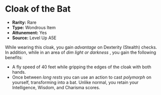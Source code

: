 
# Cloak of the Bat

* **Rarity:** Rare
* **Type:** Wondrous Item
* **Attunement:** Yes
* **Source:** Level Up A5E


While wearing this cloak, you gain _advantage_  on Dexterity (Stealth) checks. In addition, while in an area of _dim light or darkness_ , you gain the following benefits:

* A fly speed of 40 feet while gripping the edges of the cloak with both hands.
* Once between _long rests_  you can use an action to cast _polymorph_  on yourself, transforming into a bat. Unlike normal, you retain your Intelligence, Wisdom, and Charisma scores.
